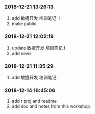 ### 2018-12-21 13:26:13

1. add 敏捷开发 培训笔记 II
1. make public

### 2018-12-21 12:02:19

1. update 敏捷开发 培训笔记 I
1. add news

### 2018-12-21 11:35:29

1. add 敏捷开发 培训笔记 I

### 2018-12-14 16:45:06

1. add r proj and readme
1. add doc and notes from this workshop